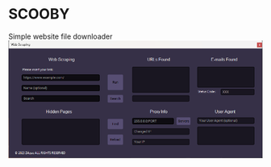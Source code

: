 # SCOOBY

Simple website file downloader
<img width="1607" alt="webui" src="https://github.com/Zaque-69/scooby/blob/main/scrap.png">
